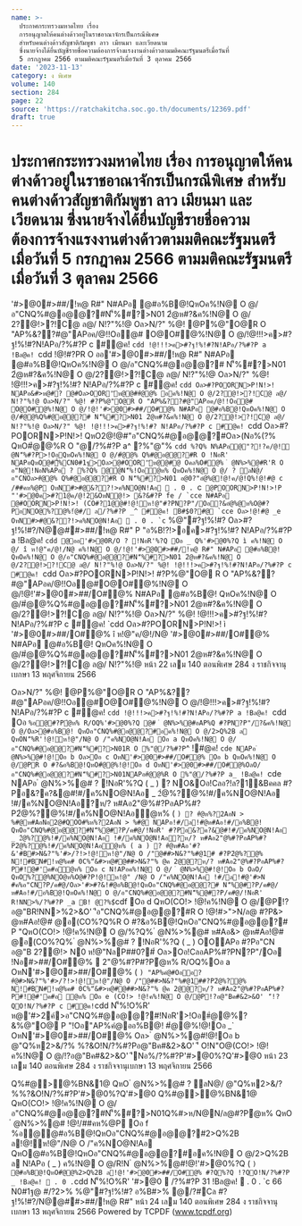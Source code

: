 ```yaml
---
name: >-
  ประกาศกระทรวงมหาดไทย เรื่อง
  การอนุญาตให้คนต่างด้าวอยู่ในราชอาณาจักรเป็นกรณีพิเศษ
  สำหรับคนต่างด้าวสัญชาติกัมพูชา ลาว เมียนมา และเวียดนาม
  ซึ่งนายจ้างได้ยื่นบัญชีรายชื่อความต้องการจ้างแรงงานต่างด้าวตามมติคณะรัฐมนตรีเมื่อวันที่
  5 กรกฎาคม 2566 ตามมติคณะรัฐมนตรีเมื่อวันที่ 3 ตุลาคม 2566
date: '2023-11-13'
category: ง พิเศษ
volume: 140
section: 284
page: 22
source: 'https://ratchakitcha.soc.go.th/documents/12369.pdf'
draft: true
---
```


# ประกาศกระทรวงมหาดไทย เรื่อง การอนุญาตให้คนต่างด้าวอยู่ในราชอาณาจักรเป็นกรณีพิเศษ สำหรับคนต่างด้าวสัญชาติกัมพูชา ลาว เมียนมา และเวียดนาม ซึ่งนายจ้างได้ยื่นบัญชีรายชื่อความต้องการจ้างแรงงานต่างด้าวตามมติคณะรัฐมนตรีเมื่อวันที่ 5 กรกฎาคม 2566 ตามมติคณะรัฐมนตรีเมื่อวันที่ 3 ตุลาคม 2566

'#>@0#>##/!ห@ R#" N#APอ @#อ%B@!QหOค%!N@ O @/อ"CNQ%#@อ@@?#N'็%#?>N01 2ํ@ห#?&ค%!N@ O @/ 2?@!>?!C@ ล@/ N!?"%!@ Oล>N/?" %@! @P%@"O@R O "AP%&??#@"APอค/@!!Oอ@# O@O#@%!N@ O @/!@!!!>ค>#?ฐ!%!#?N!APอ/?%#?P c #@ค! `cdd !@!!!>ค>#?ฐ!%!#?N!APอ/?%#?P a !Bล@ค! `cdd !@!#?PR O ออ'#>@0#>##/!ห@ R#" N#APอ @#อ%B@!QหOค%!N@ O @/อ"CNQ%#@อ@@?# N'็%#?>N01 2ํ@ห#?&ค%!N@ O @/2?@!>?!C@ ล@/ N!?"%!@ Oล>N/?" %@! !@!!!>ค>#?ฐ!%!#? N!APอ/?%#?P c #@ค! `cdd Oล>#?POORN>P!N!>! NAPอ&#>ห@#? @#Oล>OOR'ัห@@##ํ@@% อค%!N@ O @/2?@!>?!C@ ล@/ N!?"%!@ Oล>N/?" %@! #?P%@"O@R O "AP%&??#@"APอค/@!!Oอ@# O@O#@%!N@ O @/!@!'#>@0#>##/O#@% N#APอ @#อ%B@!QหOค%!N@ O @/#ํ@@%Q%#@อ@@?# N'็%#?>N01 2ํ@ห#?&ค%!N@ O @/2?@!>?!C@ ล@/ N!?"%!@ Oล>N/?" %@! !@!!!>ค>#?ฐ!%!#? N!APอ/?%#?P c #@ค! `cdd Oล>#?POORN>P!N!>! QหO2@!@#"อ"CNQ%#@อ@@?#Oล>(Nอ%(?% QหO#ํ@@%R O "@/?%#?P a^ ?%"@"% `cdd %?Q% N%APอ@"?!?ค/@!ํ@N'็%#?P>!OอQหOค%!N@ O @/#ํ@@% Q%#@อ@@?#R O !NอR' NAPอQหO@#ื้%CN0#1ฐ>Oล>@#OOR'ัห@@#@ Oคล%O#@% ํ @N%>%@#R'R O อ"N@!NอN%APอ ? %?Q% @ํ@N'็%!Oอํ@ห% QหOค%!N@ O @/ ? ลN@/อ"CNOล>#ํ@@% Q%#@อ@@?#R O N'็%#?>N01 อ@0?"อํ@%@!@!ค/@!Q%!@!#@ c /##คห%@P OหN#>#@&??!>ค%NO@N!Aอ  . 0 . `c`` @POORN>P!N!>!P "'#>@0ค>#?1@ค/@!2&OหN@!> &?&#?P fe / `cce N#APอ @#OORN>P!N!>! (CO#?1@@#!@!ห!@"#?PN?P"/Oอ?&อํ@%@ห%O@#?PอNO@%?@%!ํ@#/ ล/?%#?P _^ #@ค! B#$0?#@ `cce Oล>!@!#@ _e OหN#>#@&??!>ค%NO@N!Aอ  . 0 . `c`` %@"#?ฐ!%!#? Oล>#?ฐ!%!#?/N@@##>##/!ห@ R#" P "อ%B!?!>อค>#?ฐ!%!#? N!APอ/?%#?P a !Bล@ค! `cdd @ออ'#>@0R/O ? !NอR'%?Q Oอ _ Q%'#>@0%?Q ì ค%!N@ O @/ î ห!@"ค/@!/N@ ค%!N@ O @/!@!'#>@0#>##/!ห@ R#" N#APอ @#อ%B@! QหOค%!N@ O @/อ"CNQ%#@อ@@?#N'็%#?>N01 2ํ@ห#?&ค%!N@ O @/2?@!>?!C@ ล@/ N!?"%!@ Oล>N/?" %@! !@!!!>ค>#?ฐ!%!#?N!APอ/?%#?P c #@ค! `cdd Oล>#?POORN>P!N!>! #?P%@"O@ R O "AP%&??#@"APอค/@!!Oอ@#O@O#@%!N@ O @/!@!'#>@0#>##/O#@% N#APอ @#อ%B@! QหOค%!N@ O @/#ํ@@%Q%#@อ@@?#N'็%#?>N01 2ํ@ห#?&ค%!N@ O @/2?@!>?!C@ ล@/ N!?"%!@ Oล>N/?" %@! !@!!!>ค>#?ฐ!%!#?N!APอ/?%#?P c #@ค! `cdd Oล>#?POORN>P!N!>! ì '#>@0#>##/O#@% î ห!@"ค/@!/N@ '#>@0#>##/O#@% N#APอ @#อ%B@! QหOค%!N@ O @/#ํ@@%Q%#@อ@@?#N'็%#?>N01 2ํ@ห#?&ค%!N@ O @/2?@!>?!C@ ล@/ N!?"%!@ หน้า 22 เลม 140 ตอนพิเศษ 284 ง ราชกิจจานุเบกษา 13 พฤศจิกายน 2566

Oล>N/?" %@! @P%@"O@R O "AP%&??#@"APอค/@!!Oอ@#O@O#@%!N@ O @/!@!!!>ค>#?ฐ!%!#? N!APอ/?%#?P c #@ค! `cdd !@!!!>ค>#?ฐ!%!#?N!APอ/?%#?P a !Bล@ค! `cdd Oอ ` %อ@#?Pํ@ห% R/OQ%'#>@0%?Q @# ํ @N%>%@#อAP%Q #?PN?P"/?&ค%!N@ O @/Oล>@#อ%B@! QหOอ"CNQ%#@อ@@?#อค%!N@ O @/2>Q%2B ล QหON'็%R'!@!ห!@"/N@ O /"ค%NO@N!Aอ Oอ a QหOค%!N@ O @/อ"CNQ%#@อ@@?#N'็%#?>N01R O %"@/?%#?P `^ !#@ค! `cde NAPอ ํ @N%>%@#!@!Oอ b Oล>Oอ c OหN'#>@0#>##/O#@% Oอ b QหOค%!N@ O @/@PR O #?&อ%B@!QหO#ํ@@%!@!Oอ d OหN'#>@0#>##/O#@%OลO/ อ"CNQ%#@อ@@?#N'็%#?>N01NAPอ#ํ@@%R O %"@/?%#?P a_ !Bล@ค! `cde NAPอ ํ @N%>%@# ? !NอR'%?Q ( _ ) ? NO&Oอ!Cลอ?!ล?1์&Bคคล #?Pอ&?ค?&@#!#/ค%NO@N!Aอ _ 2ํ@%?@%!#/ค%NO@N!Aอ !#/ค%NO@N!Aอ?ห/? ห#Aอ2"@%#?PอAP%#?P2ํ@%?@%!#/ค%NO@N!Aอํ@ห% ( ` ) ? #ํ@ห%?2AอN > %#@ห#AอNอ2@#QOO#%ห%?2AอN > %#@ NAPอ!#/ล!#@ห#Aอ!#/อ%B@! QหOอ"CNQ%#@อ@@?#N'็%@#?P/ค#@/!NอR' #?Pอ&?ค?&@#!#/ค%NO@N!Aอ _ 2ํ@%?@%!#/ค%NO@N!Aอ !#/ค%NO@N!Aอ?ห/? ห#Aอ2"@%#?PอAP%#?P2ํ@%?@%!#/ค%NO@N!Aอํ@ห% ( a ) ? #ํ@ห#Aอ'#?&'#B#>N&?"%'#>/?!>!@!ห!@"/N@ O /"@##>N&?"%#@1# #?P2ํ@%?@% N!#BN#!ห@%ค# 0C%"์&#>ห@#@##>N&?"% @ค 2@@?ห/? ห#Aอ2"@%#?PอAP%#?P#!@#'ค#อํ@ห% Oอ c N!APอค%!N@ O @/ ํ @N%>%@#!@!Oอ b OลO/ QหO%?@%NO@ห%O@#?P!@!ห!@" /N@ O /"ค%NO@N!Aอ !#/ล!#@'#>N #ค%อ"CN?P/ค#@/Oล>'#>#?&!#@อ%B@!QหOอ"CNQ%#@อ@@?# N'็%@#?P/ค#@/ ห#Aอ!#/อ%B@!QหOค%!N@ O @/อ"CNQ%#@อ@@?#N'็%@#?P/ค#@/!NอR' R!NN>%/?%#?P _a B! @?%$์ `cdf Oอ d QหO(CO!> !@!ค%!N@ O @/@P!?อ@"BR!NN>%2>&O' 'ีอ"CNQ%#@อ@@?#R O !@!#>">N/ล@ #?P&> @ห#Aอ!@# @อ(CO%?Q%R O #?&อ%B@!QหOอ"CNQ%#@อ@@?# P "QหO(CO!> !@!ค%!N@ O @/%?Q% ํ @N%>%@# ห#Aอ&> @ห#Aอ!@# @อ(CO%?Q% ํ @N%>%@# ? !NอR'%?Q ( _ ) OOAPอ #?Pอ"CN อ@"B 2?@!> N0 ห!@"NลP##0?#์ Oล>Oอ!CลอAP%#?PN?P"/Oอ !Nอ#>##/O#@%  2"@%#?P#?Pํ@ห% R/OQ%Oอ a OหN'#>@0#>##/O#@% ( ` ) "AP%คํ@#Oออ? #ํ@#>N&?"%'#>/?!>!@!ห!@"/N@ O /"@##>N&?"%#@1##?P2ํ@%?@% N!#BN#!ห@%ค# 0C%"์&#>ห@#@##>N&?"% @ค 2@@?ห/? ห#Aอ2"@%#?PอAP%#?P#!@#'ค#อ ํ@ห% Oอ e (CO!> !@!ค%!N@ O @/@P!?อ@"Bค#&2>&O' 'ี!?QO!N/?%#?P c #@ค! `cdd N'็%!O%R' ห@'#>2ค์>อ"CNQ%#@อ@@?#!NอR'>!Oอ#ํ@@%?&%@"O@ P "!Oอ"AP%คํ@ออ%B@! #ํ@@%!@!Oอ _` OหN'#>@0#>##/O#@% Oล> ํ @N%>%@#!@!Oอ b @"Q%ห2>&/?% %?&O!N/?%#?Pอ@"Bค#&2>&O' 'ี O!N"O@(CO!> !@!ค%!N@ O @/!?อ@"Bค#&2>&O' 'ีNอ%/?%#?P'#>@0%?Q'#>@0 หน้า 23 เลม 140 ตอนพิเศษ 284 ง ราชกิจจานุเบกษา 13 พฤศจิกายน 2566

Q%#@>@%BN&1@ QหO ํ @N%>%@# ? ลN@/ @"Q%ห2>&/?%%?&O!N/?%#?P'#>@0%?Q'#>@0 Q%#@>@%BN&1@ QหO(CO!> !@!ค%!N@ O @/อ"CNQ%#@อ@@?#N'็%#?>N01Q%#>ห/N@N/ล@#?Pํ@ห% QหO ํ @N%>%@# !@!/##คห%@P Oอ f %อ@@#อ%B@!QหOอ"CNQ%#@อ@@?#2>Q%2B ล!@!ห!@"/N@ O /"ค%NO@N!Aอ QหO@#อ%B@!QหOอ"CNQ%#@อ@@?#อค%!N@ O @/2>Q%2B ล N!APอ ( _ ) ค%!N@ O @/R!N ํ @N%>%@#!@!'#>@0%?Q ( ` ) @#อ%B@!QหO#ํ@@%2>Q%2B ล!@!'#>@0#>##/O#@% #?Q%?Q !?QO!N/?%#?P _ !Bล@ค!  . 0 . `cdd N'็%!O%R' '#>@0  /?%#?P 31 !Bล@ค!  . 0 . `c 66 N0#1ฐ@ #/?2>% %@"#?ฐ!%!#? อ%B#>% @/?#Cล #?ฐ!%!#?/N@@##>##/!ห@ R#" หน้า 24 เลม 140 ตอนพิเศษ 284 ง ราชกิจจานุเบกษา 13 พฤศจิกายน 2566 Powered by TCPDF (www.tcpdf.org)

